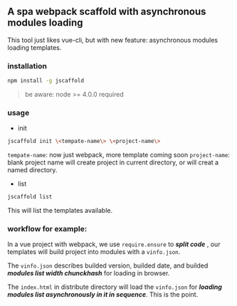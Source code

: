 ## A spa webpack scaffold with asynchronous modules loading

This tool just likes vue-cli, but with new feature: asynchronous modules loading templates.

### installation

```bash
npm install -g jscaffold
```

> be aware:
> node >= 4.0.0 required

### usage

* init

```bash
jscaffold init \<tempate-name\> \<project-name\>
```

`tempate-name`: now just webpack, more template coming soon
`project-name`: blank project name will create project in current directory, or will creat a named directory.

* list

```bash
jscaffold list 
```

This will list the templates available.

### workflow for example:

In a vue project with webpack, we use `require.ensure` to ___split code___ , our templates will build project into modules with a `vinfo.json`.

The `vinfo.json` describes builded version, builded date, and builded ___modules list width chunckhash___ for loading in browser.

The `index.html` in distribute directory will load the `vinfo.json` for ___loading modules list asynchronously in it in sequence___. This is the point.

